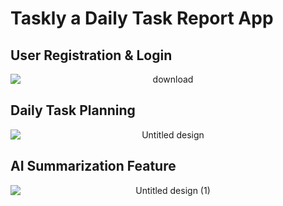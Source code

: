 # Taskly a Daily Task Report App

## User Registration & Login
<div style="text-align: center; width:100%;">
  <img src="https://github.com/user-attachments/assets/9d3ad4c6-46c6-4f17-b4ca-16126a89dc54" alt="download" style="max-height: 500px; display: block; margin: 0 auto;">
</div>

## Daily Task Planning
<div style="text-align: center; width:100%;">
  <img src="https://github.com/user-attachments/assets/8de8de1b-c32f-41b7-97d0-a4f3eb11cbb7" alt="Untitled design" style="max-height: 500px; display: block; margin: 0 auto;">
</div>

## AI Summarization Feature
<div style="text-align: center; width:100%;">
  <img src="https://github.com/user-attachments/assets/c465934f-0c52-4193-846f-28e314e19336" alt="Untitled design (1)" style="max-height: 500px; display: block; margin: 0 auto;">
</div>

